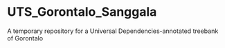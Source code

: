 # UTS_Gorontalo_Sanggala
A temporary repository for a Universal Dependencies-annotated treebank of Gorontalo
